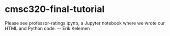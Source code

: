 # cmsc320-final-tutorial
Please see professor-ratings.ipynb, a Jupyter notebook where we wrote our HTML and Python code. -- Erik Kelemen
